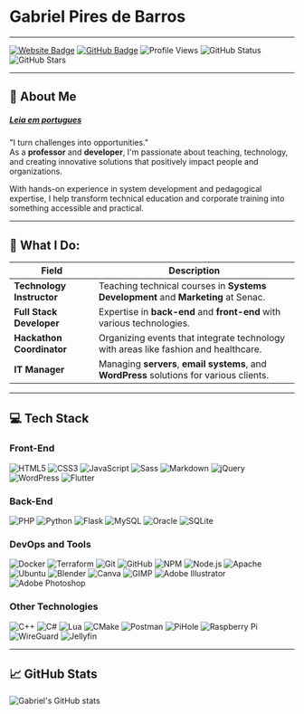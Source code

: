 # Gabriel Pires de Barros

---

[![Website Badge](https://img.shields.io/badge/-gdbarros.com.br-blue?style=flat-square&logo=google-chrome&logoColor=white&link=https://gdbarros.com.br)](https://gdbarros.com.br)
[![GitHub Badge](https://img.shields.io/badge/-gdbarros94-333?style=flat-square&logo=GitHub&logoColor=white&link=https://github.com/gdbarros94)](https://github.com/gdbarros94)
![Profile Views](https://komarev.com/ghpvc/?username=gdbarros94&color=blue)
![GitHub Status](https://img.shields.io/github/followers/gdbarros94?label=Followers&style=social)
![GitHub Stars](https://img.shields.io/github/stars/gdbarros94?style=social)

---

## 🎯 About Me
##### [Leia em portugues](https://github.com/gdbarros94/gdbarros94/blob/main/README_pt_BR.md)
"I turn challenges into opportunities."  
As a **professor** and **developer**, I'm passionate about teaching, technology, and creating innovative solutions that positively impact people and organizations.

With hands-on experience in system development and pedagogical expertise, I help transform technical education and corporate training into something accessible and practical.

---

## 💼 What I Do:

| **Field**                     | **Description**                                                             |
| ----------------------------  | -------------------------------------------------------------------------   |
| **Technology Instructor**      | Teaching technical courses in **Systems Development** and **Marketing** at Senac. |
| **Full Stack Developer**       | Expertise in **back-end** and **front-end** with various technologies.      |
| **Hackathon Coordinator**      | Organizing events that integrate technology with areas like fashion and healthcare. |
| **IT Manager**                 | Managing **servers**, **email systems**, and **WordPress** solutions for various clients. |

---

## 💻 Tech Stack

### **Front-End**
<div align="left">
  <img src="https://img.shields.io/badge/HTML5-%23E34F26.svg?style=for-the-badge&logo=html5&logoColor=white" alt="HTML5"/>
  <img src="https://img.shields.io/badge/CSS3-%231572B6.svg?style=for-the-badge&logo=css3&logoColor=white" alt="CSS3"/>
  <img src="https://img.shields.io/badge/JavaScript-%23F7DF1E.svg?style=for-the-badge&logo=javascript&logoColor=black" alt="JavaScript"/>
  <img src="https://img.shields.io/badge/Sass-%23CC6699.svg?style=for-the-badge&logo=sass&logoColor=white" alt="Sass"/>
  <img src="https://img.shields.io/badge/Markdown-%23000000.svg?style=for-the-badge&logo=markdown&logoColor=white" alt="Markdown"/>
  <img src="https://img.shields.io/badge/jQuery-%230769AD.svg?style=for-the-badge&logo=jquery&logoColor=white" alt="jQuery"/>
  <img src="https://img.shields.io/badge/WordPress-%23117AC9.svg?style=for-the-badge&logo=wordpress&logoColor=white" alt="WordPress"/>
  <img src="https://img.shields.io/badge/Flutter-%2302569B.svg?style=for-the-badge&logo=Flutter&logoColor=white" alt="Flutter"/>
</div>

### **Back-End**
<div align="left">
  <img src="https://img.shields.io/badge/PHP-%23777BB4.svg?style=for-the-badge&logo=php&logoColor=white" alt="PHP"/>
  <img src="https://img.shields.io/badge/Python-%233776AB.svg?style=for-the-badge&logo=python&logoColor=white" alt="Python"/>
  <img src="https://img.shields.io/badge/Flask-%23000000.svg?style=for-the-badge&logo=flask&logoColor=white" alt="Flask"/>
  <img src="https://img.shields.io/badge/MySQL-%234479A1.svg?style=for-the-badge&logo=mysql&logoColor=white" alt="MySQL"/>
  <img src="https://img.shields.io/badge/Oracle-%23F80000.svg?style=for-the-badge&logo=oracle&logoColor=white" alt="Oracle"/>
  <img src="https://img.shields.io/badge/SQLite-%23003B57.svg?style=for-the-badge&logo=sqlite&logoColor=white" alt="SQLite"/>
</div>

### **DevOps and Tools**
<div align="left">
  <img src="https://img.shields.io/badge/Docker-%232496ED.svg?style=for-the-badge&logo=docker&logoColor=white" alt="Docker"/>
  <img src="https://img.shields.io/badge/Terraform-%235835CC.svg?style=for-the-badge&logo=terraform&logoColor=white" alt="Terraform"/>
  <img src="https://img.shields.io/badge/Git-%23F05032.svg?style=for-the-badge&logo=git&logoColor=white" alt="Git"/>
  <img src="https://img.shields.io/badge/GitHub-%23181717.svg?style=for-the-badge&logo=github&logoColor=white" alt="GitHub"/>
  <img src="https://img.shields.io/badge/NPM-%23CB3837.svg?style=for-the-badge&logo=npm&logoColor=white" alt="NPM"/>
  <img src="https://img.shields.io/badge/Node.js-%2343853D.svg?style=for-the-badge&logo=node.js&logoColor=white" alt="Node.js"/>
  <img src="https://img.shields.io/badge/Apache-%23D22128.svg?style=for-the-badge&logo=apache&logoColor=white" alt="Apache"/>
  <img src="https://img.shields.io/badge/Ubuntu-%23E95420.svg?style=for-the-badge&logo=ubuntu&logoColor=white" alt="Ubuntu"/>
  <img src="https://img.shields.io/badge/Blender-%23F5792A.svg?style=for-the-badge&logo=blender&logoColor=white" alt="Blender"/>
  <img src="https://img.shields.io/badge/Canva-%2300C4CC.svg?style=for-the-badge&logo=canva&logoColor=white" alt="Canva"/>
  <img src="https://img.shields.io/badge/GIMP-%235C5543.svg?style=for-the-badge&logo=gimp&logoColor=white" alt="GIMP"/>
  <img src="https://img.shields.io/badge/Adobe%20Illustrator-%23FF9A00.svg?style=for-the-badge&logo=adobe-illustrator&logoColor=white" alt="Adobe Illustrator"/>
  <img src="https://img.shields.io/badge/Adobe%20Photoshop-%2331A8FF.svg?style=for-the-badge&logo=adobe-photoshop&logoColor=white" alt="Adobe Photoshop"/>
</div>

### **Other Technologies**
<div align="left">
  <img src="https://img.shields.io/badge/C++-%2300599C.svg?style=for-the-badge&logo=c%2B%2B&logoColor=white" alt="C++"/>
  <img src="https://img.shields.io/badge/C%23-%23239120.svg?style=for-the-badge&logo=c-sharp&logoColor=white" alt="C#"/>
  <img src="https://img.shields.io/badge/Lua-%232C2D72.svg?style=for-the-badge&logo=lua&logoColor=white" alt="Lua"/>
  <img src="https://img.shields.io/badge/CMake-%230064A3.svg?style=for-the-badge&logo=cmake&logoColor=white" alt="CMake"/>
  <img src="https://img.shields.io/badge/Postman-%23FF6C37.svg?style=for-the-badge&logo=postman&logoColor=white" alt="Postman"/>
  <img src="https://img.shields.io/badge/PiHole-%23F60D1A.svg?style=for-the-badge&logo=pihole&logoColor=white" alt="PiHole"/>
  <img src="https://img.shields.io/badge/Raspberry%20Pi-%23A22846.svg?style=for-the-badge&logo=raspberry-pi&logoColor=white" alt="Raspberry Pi"/>
  <img src="https://img.shields.io/badge/WireGuard-%2388171A.svg?style=for-the-badge&logo=wireguard&logoColor=white" alt="WireGuard"/>
  <img src="https://img.shields.io/badge/Jellyfin-%234DB4E2.svg?style=for-the-badge&logo=jellyfin&logoColor=white" alt="Jellyfin"/>
</div>

---

## 📈 GitHub Stats
![Gabriel's GitHub stats](https://github-readme-stats.vercel.app/api?username=gdbarros94&show_icons=true&theme=radical)
